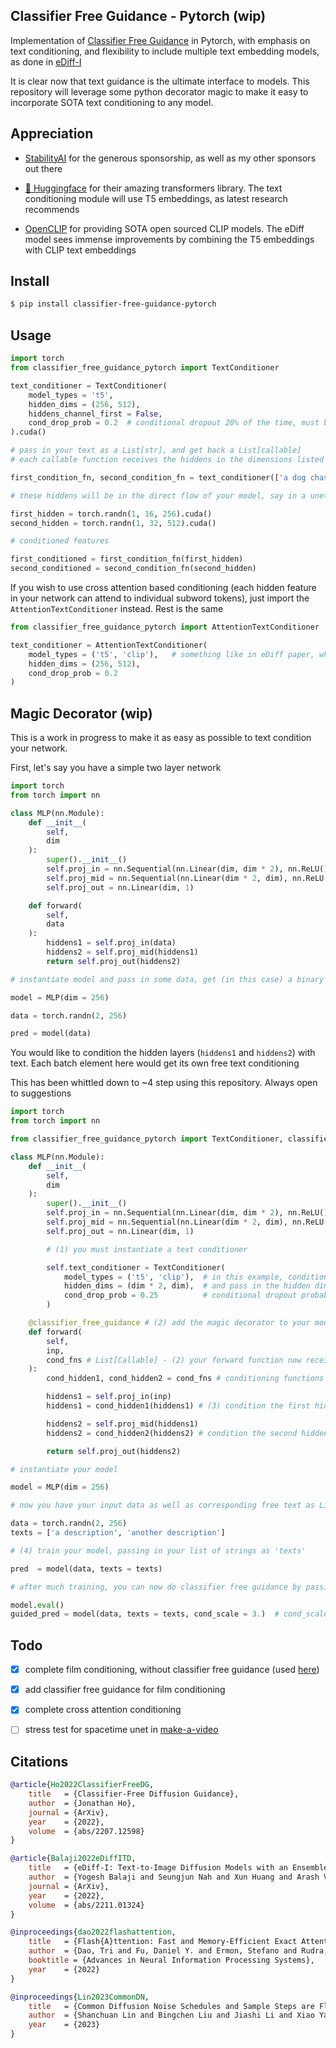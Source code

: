 ## Classifier Free Guidance - Pytorch (wip)

Implementation of <a href="https://arxiv.org/abs/2207.12598">Classifier Free Guidance</a> in Pytorch, with emphasis on text conditioning, and flexibility to include multiple text embedding models, as done in <a href="https://deepimagination.cc/eDiff-I/">eDiff-I</a>

It is clear now that text guidance is the ultimate interface to models. This repository will leverage some python decorator magic to make it easy to incorporate SOTA text conditioning to any model.

## Appreciation

- <a href="https://stability.ai/">StabilityAI</a> for the generous sponsorship, as well as my other sponsors out there

- <a href="https://huggingface.co/">🤗 Huggingface</a> for their amazing transformers library. The text conditioning module will use T5 embeddings, as latest research recommends

- <a href="https://github.com/mlfoundations/open_clip">OpenCLIP</a> for providing SOTA open sourced CLIP models. The eDiff model sees immense improvements by combining the T5 embeddings with CLIP text embeddings


## Install

```bash
$ pip install classifier-free-guidance-pytorch
```

## Usage

```python
import torch
from classifier_free_guidance_pytorch import TextConditioner

text_conditioner = TextConditioner(
    model_types = 't5',    
    hidden_dims = (256, 512),
    hiddens_channel_first = False,
    cond_drop_prob = 0.2  # conditional dropout 20% of the time, must be greater than 0. to unlock classifier free guidance
).cuda()

# pass in your text as a List[str], and get back a List[callable]
# each callable function receives the hiddens in the dimensions listed at init (hidden_dims)

first_condition_fn, second_condition_fn = text_conditioner(['a dog chasing after a ball'])

# these hiddens will be in the direct flow of your model, say in a unet

first_hidden = torch.randn(1, 16, 256).cuda()
second_hidden = torch.randn(1, 32, 512).cuda()

# conditioned features

first_conditioned = first_condition_fn(first_hidden)
second_conditioned = second_condition_fn(second_hidden)
```

If you wish to use cross attention based conditioning (each hidden feature in your network can attend to individual subword tokens), just import the `AttentionTextConditioner` instead. Rest is the same

```python
from classifier_free_guidance_pytorch import AttentionTextConditioner

text_conditioner = AttentionTextConditioner(
    model_types = ('t5', 'clip'),   # something like in eDiff paper, where they used both T5 and Clip for even better results (Balaji et al.)
    hidden_dims = (256, 512),
    cond_drop_prob = 0.2
)
```

## Magic Decorator (wip)

This is a work in progress to make it as easy as possible to text condition your network.

First, let's say you have a simple two layer network

```python
import torch
from torch import nn

class MLP(nn.Module):
    def __init__(
        self,
        dim
    ):
        super().__init__()
        self.proj_in = nn.Sequential(nn.Linear(dim, dim * 2), nn.ReLU())
        self.proj_mid = nn.Sequential(nn.Linear(dim * 2, dim), nn.ReLU())
        self.proj_out = nn.Linear(dim, 1)

    def forward(
        self,
        data
    ):
        hiddens1 = self.proj_in(data)
        hiddens2 = self.proj_mid(hiddens1)
        return self.proj_out(hiddens2)

# instantiate model and pass in some data, get (in this case) a binary prediction

model = MLP(dim = 256)

data = torch.randn(2, 256)

pred = model(data)
```

You would like to condition the hidden layers (`hiddens1` and `hiddens2`) with text. Each batch element here would get its own free text conditioning

This has been whittled down to ~4 step using this repository. Always open to suggestions

```python
import torch
from torch import nn

from classifier_free_guidance_pytorch import TextConditioner, classifier_free_guidance

class MLP(nn.Module):
    def __init__(
        self,
        dim
    ):
        super().__init__()
        self.proj_in = nn.Sequential(nn.Linear(dim, dim * 2), nn.ReLU())
        self.proj_mid = nn.Sequential(nn.Linear(dim * 2, dim), nn.ReLU())
        self.proj_out = nn.Linear(dim, 1)

        # (1) you must instantiate a text conditioner

        self.text_conditioner = TextConditioner(
            model_types = ('t5', 'clip'),  # in this example, conditioning on both T5 and OpenCLIP
            hidden_dims = (dim * 2, dim),  # and pass in the hidden dimensions you would like to condition on. in this case there are two hidden dimensions (dim * 2 and dim, after the first and second projections)
            cond_drop_prob = 0.25          # conditional dropout probability for classifier free guidance. can be set to 0. if you do not need it and just want the text conditioning
        )

    @classifier_free_guidance # (2) add the magic decorator to your model forward function
    def forward(
        self,
        inp,
        cond_fns # List[Callable] - (2) your forward function now receives a list of conditioning functions, which you invoke on your hidden tensors
    ):
        cond_hidden1, cond_hidden2 = cond_fns # conditioning functions are given back in the order of the `hidden_dims` set on the text conditioner

        hiddens1 = self.proj_in(inp)
        hiddens1 = cond_hidden1(hiddens1) # (3) condition the first hidden layer with FiLM

        hiddens2 = self.proj_mid(hiddens1)
        hiddens2 = cond_hidden2(hiddens2) # condition the second hidden layer with FiLM

        return self.proj_out(hiddens2)

# instantiate your model

model = MLP(dim = 256)

# now you have your input data as well as corresponding free text as List[str]

data = torch.randn(2, 256)
texts = ['a description', 'another description']

# (4) train your model, passing in your list of strings as 'texts'

pred  = model(data, texts = texts)

# after much training, you can now do classifier free guidance by passing in a condition scale of > 1. !

model.eval()
guided_pred = model(data, texts = texts, cond_scale = 3.)  # cond_scale stands for conditioning scale from classifier free guidance paper
```

## Todo

- [x] complete film conditioning, without classifier free guidance (used <a href="https://github.com/lucidrains/robotic-transformer-pytorch/blob/main/robotic_transformer_pytorch/robotic_transformer_pytorch.py">here</a>)
- [x] add classifier free guidance for film conditioning
- [x] complete cross attention conditioning

- [ ] stress test for spacetime unet in <a href="https://github.com/lucidrains/make-a-video-pytorch">make-a-video</a>

## Citations

```bibtex
@article{Ho2022ClassifierFreeDG,
    title   = {Classifier-Free Diffusion Guidance},
    author  = {Jonathan Ho},
    journal = {ArXiv},
    year    = {2022},
    volume  = {abs/2207.12598}
}
```

```bibtex
@article{Balaji2022eDiffITD,
    title   = {eDiff-I: Text-to-Image Diffusion Models with an Ensemble of Expert Denoisers},
    author  = {Yogesh Balaji and Seungjun Nah and Xun Huang and Arash Vahdat and Jiaming Song and Karsten Kreis and Miika Aittala and Timo Aila and Samuli Laine and Bryan Catanzaro and Tero Karras and Ming-Yu Liu},
    journal = {ArXiv},
    year    = {2022},
    volume  = {abs/2211.01324}
}
```

```bibtex
@inproceedings{dao2022flashattention,
    title   = {Flash{A}ttention: Fast and Memory-Efficient Exact Attention with {IO}-Awareness},
    author  = {Dao, Tri and Fu, Daniel Y. and Ermon, Stefano and Rudra, Atri and R{\'e}, Christopher},
    booktitle = {Advances in Neural Information Processing Systems},
    year    = {2022}
}
```

```bibtex
@inproceedings{Lin2023CommonDN,
    title   = {Common Diffusion Noise Schedules and Sample Steps are Flawed},
    author  = {Shanchuan Lin and Bingchen Liu and Jiashi Li and Xiao Yang},
    year    = {2023}
}
```
